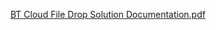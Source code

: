 [BT Cloud File Drop Solution Documentation.pdf](https://github.com/adeannunti/BarTender-Cloud---File-Drop-Integration/files/10036405/BT.Cloud.File.Drop.Solution.Documentation.pdf)
